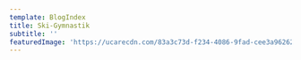 ```yaml
---
template: BlogIndex
title: Ski-Gymnastik
subtitle: ''
featuredImage: 'https://ucarecdn.com/83a3c73d-f234-4086-9fad-cee3a9626230/'
---
```


